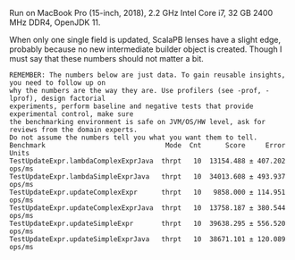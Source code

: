 Run on MacBook Pro (15-inch, 2018), 2.2 GHz Intel Core i7, 32 GB 2400 MHz DDR4, OpenJDK 11.

When only one single field is updated, ScalaPB lenses have a slight edge,
probably because no new intermediate builder object is created.
Though I must say that these numbers should not matter a bit.

```
REMEMBER: The numbers below are just data. To gain reusable insights, you need to follow up on
why the numbers are the way they are. Use profilers (see -prof, -lprof), design factorial
experiments, perform baseline and negative tests that provide experimental control, make sure
the benchmarking environment is safe on JVM/OS/HW level, ask for reviews from the domain experts.
Do not assume the numbers tell you what you want them to tell.
Benchmark                              Mode  Cnt      Score     Error   Units
TestUpdateExpr.lambdaComplexExprJava  thrpt   10  13154.488 ± 407.202  ops/ms
TestUpdateExpr.lambdaSimpleExprJava   thrpt   10  34013.608 ± 493.937  ops/ms
TestUpdateExpr.updateComplexExpr      thrpt   10   9858.000 ± 114.951  ops/ms
TestUpdateExpr.updateComplexExprJava  thrpt   10  13758.187 ± 380.544  ops/ms
TestUpdateExpr.updateSimpleExpr       thrpt   10  39638.295 ± 556.520  ops/ms
TestUpdateExpr.updateSimpleExprJava   thrpt   10  38671.101 ± 120.089  ops/ms
```
